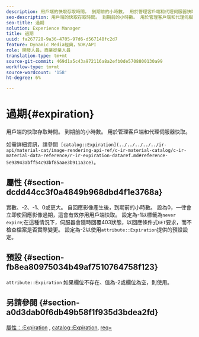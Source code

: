 ```yaml
---
description: 用戶端的快取存取時間。 到期前的小時數。 用於管理客戶端和代理伺服器快取。
seo-description: 用戶端的快取存取時間。 到期前的小時數。 用於管理客戶端和代理伺服器快取。
seo-title: 過期
solution: Experience Manager
title: 過期
uuid: fa267728-9a36-4705-97d6-d567148fc2d7
feature: Dynamic Media經典，SDK/API
role: 開發人員，商業從業人員
translation-type: tm+mt
source-git-commit: 469d1a5c43a972116a8a2efb0de5708800130a99
workflow-type: tm+mt
source-wordcount: '158'
ht-degree: 6%

---
```



# 過期{#expiration}

用戶端的快取存取時間。 到期前的小時數。 用於管理客戶端和代理伺服器快取。

如需詳細資訊，請參閱` [catalog::Expiration](../../../../../ir-api/material-cat/image-rendering-api-ref/c-ir-material-catalog/c-ir-material-data-reference/r-ir-expiration-dataref.md#reference-5e93943abff54c93bf85aae3b911a3ce)`。

## 屬性 {#section-dcdd44cc3f0a4849b968dbd4f1e3768a}

實數、-2、-1、0或更大。 自回應影像產生後，到期前的小時數。 設為0，一律會立即使回應影像過期，這會有效停用用戶端快取。 設定為-1以標籤為`never expire`;在這種情況下，伺服器會隨時回覆403狀態，以回應條件式`GET`要求，而不檢查檔案是否實際變更。 設定為-2以使用`attribute::Expiration`提供的預設設定。

## 預設 {#section-fb8ea80975034b49af7510764758f123}

`attribute::Expiration` 如果欄位不存在、值為-2或欄位為空，則使用。

## 另請參閱 {#section-a0d3dab0f6db49b58f1f935d3bdea2fd}

[屬性：:Expiration](../../../../../ir-api/material-cat/image-rendering-api-ref/c-ir-material-catalog/c-ir-attributes-reference/r-ir-expiration.md#reference-0f68ad8199c64bd4bc8d27dd78b7d996) ,  [catalog::Expiration](../../../../../ir-api/material-cat/image-rendering-api-ref/c-ir-material-catalog/c-ir-material-data-reference/r-ir-expiration-dataref.md#reference-5e93943abff54c93bf85aae3b911a3ce),  [req=](../../../../../ir-api/http-protocol/image-rendering-api-ref/c-ir-http-protocol-ref/c-ir-http-protocol-command-reference/r-ir-req.md#reference-792b1a663fb64261bd2de2a209b847fb)
